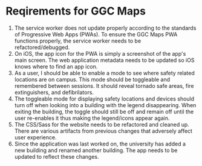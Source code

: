 # Reqirements for GGC Maps

1.  The service worker does not update properly according to the standards of Progressive Web Apps (PWAs). To ensure the GGC Maps PWA functions properly, the service worker needs to be refactored/debugged.
2.  On iOS, the app icon for the PWA is simply a screenshot of the app's main screen. The web application metadata needs to be updated so iOS knows where to find an app icon.
3.  As a user, I should be able to enable a mode to see where safety related locations are on campus. This mode should be toggleable and remembered between sessions. It should reveal tornado safe areas, fire extinguishers, and defibrilators.
4.  The toggleable mode for displaying safety locations and devices should turn off when looking into a building with the legend disappearing. When exiting the building, the toggle should still be off and remain off until the user re-enables it thus making the legend/icons appear again.
5.  The CSS/Sass for the website needs to be refactored and cleaned up. There are various artifacts from previous changes that adversely affect user experience.
6.  Since the application was last worked on, the university has added a new building and renamed another building. The app needs to be updated to reflect these changes.
